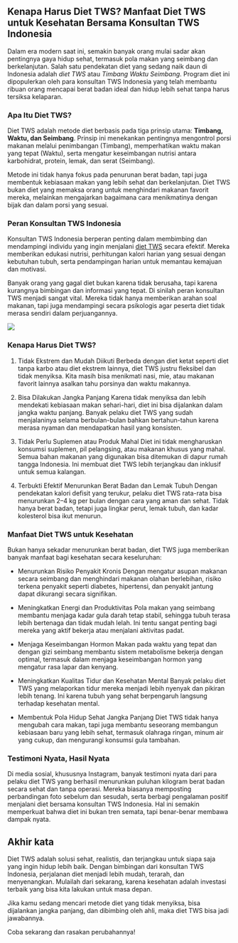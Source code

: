 ## Kenapa Harus Diet TWS? Manfaat Diet TWS untuk Kesehatan Bersama Konsultan TWS Indonesia

Dalam era modern saat ini, semakin banyak orang mulai sadar akan pentingnya gaya hidup sehat, termasuk pola makan yang seimbang dan berkelanjutan. Salah satu pendekatan diet yang sedang naik daun di Indonesia adalah *diet TWS* atau *Timbang Waktu Seimbang*. Program diet ini dipopulerkan oleh para konsultan TWS Indonesia yang telah membantu ribuan orang mencapai berat badan ideal dan hidup lebih sehat tanpa harus tersiksa kelaparan.

### Apa Itu Diet TWS?

Diet TWS adalah metode diet berbasis pada tiga prinsip utama: **Timbang, Waktu, dan Seimbang**. Prinsip ini menekankan pentingnya mengontrol porsi makanan melalui penimbangan (Timbang), memperhatikan waktu makan yang tepat (Waktu), serta mengatur keseimbangan nutrisi antara karbohidrat, protein, lemak, dan serat (Seimbang).

Metode ini tidak hanya fokus pada penurunan berat badan, tapi juga membentuk kebiasaan makan yang lebih sehat dan berkelanjutan. Diet TWS bukan diet yang memaksa orang untuk menghindari makanan favorit mereka, melainkan mengajarkan bagaimana cara menikmatinya dengan bijak dan dalam porsi yang sesuai.

### Peran Konsultan TWS Indonesia

Konsultan TWS Indonesia berperan penting dalam membimbing dan mendampingi individu yang ingin menjalani <a href="https://review-program-diet-tws-90-hari.webflow.io">diet TWS</a> secara efektif. Mereka memberikan edukasi nutrisi, perhitungan kalori harian yang sesuai dengan kebutuhan tubuh, serta pendampingan harian untuk memantau kemajuan dan motivasi.

Banyak orang yang gagal diet bukan karena tidak berusaha, tapi karena kurangnya bimbingan dan informasi yang tepat. Di sinilah peran konsultan TWS menjadi sangat vital. Mereka tidak hanya memberikan arahan soal makanan, tapi juga mendampingi secara psikologis agar peserta diet tidak merasa sendiri dalam perjuangannya.

<img src="https://cdn-1.timesmedia.co.id/images/2025/05/18/Diet.jpg">

### Kenapa Harus Diet TWS?

1. Tidak Ekstrem dan Mudah Diikuti
   Berbeda dengan diet ketat seperti diet tanpa karbo atau diet ekstrem lainnya, diet TWS justru fleksibel dan tidak menyiksa. Kita masih bisa menikmati nasi, mie, atau makanan favorit lainnya asalkan tahu porsinya dan waktu makannya.

2. Bisa Dilakukan Jangka Panjang
   Karena tidak menyiksa dan lebih mendekati kebiasaan makan sehari-hari, diet ini bisa dijalankan dalam jangka waktu panjang. Banyak pelaku diet TWS yang sudah menjalaninya selama berbulan-bulan bahkan bertahun-tahun karena merasa nyaman dan mendapatkan hasil yang konsisten.

3. Tidak Perlu Suplemen atau Produk Mahal
   Diet ini tidak mengharuskan konsumsi suplemen, pil pelangsing, atau makanan khusus yang mahal. Semua bahan makanan yang digunakan bisa ditemukan di dapur rumah tangga Indonesia. Ini membuat diet TWS lebih terjangkau dan inklusif untuk semua kalangan.

4. Terbukti Efektif Menurunkan Berat Badan dan Lemak Tubuh
   Dengan pendekatan kalori defisit yang terukur, pelaku diet TWS rata-rata bisa menurunkan 2–4 kg per bulan dengan cara yang aman dan sehat. Tidak hanya berat badan, tetapi juga lingkar perut, lemak tubuh, dan kadar kolesterol bisa ikut menurun.

### Manfaat Diet TWS untuk Kesehatan

Bukan hanya sekadar menurunkan berat badan, diet TWS juga memberikan banyak manfaat bagi kesehatan secara keseluruhan:

* Menurunkan Risiko Penyakit Kronis
  Dengan mengatur asupan makanan secara seimbang dan menghindari makanan olahan berlebihan, risiko terkena penyakit seperti diabetes, hipertensi, dan penyakit jantung dapat dikurangi secara signifikan.

* Meningkatkan Energi dan Produktivitas
  Pola makan yang seimbang membantu menjaga kadar gula darah tetap stabil, sehingga tubuh terasa lebih bertenaga dan tidak mudah lelah. Ini tentu sangat penting bagi mereka yang aktif bekerja atau menjalani aktivitas padat.

* Menjaga Keseimbangan Hormon
  Makan pada waktu yang tepat dan dengan gizi seimbang membantu sistem metabolisme bekerja dengan optimal, termasuk dalam menjaga keseimbangan hormon yang mengatur rasa lapar dan kenyang.

* Meningkatkan Kualitas Tidur dan Kesehatan Mental
  Banyak pelaku diet TWS yang melaporkan tidur mereka menjadi lebih nyenyak dan pikiran lebih tenang. Ini karena tubuh yang sehat berpengaruh langsung terhadap kesehatan mental.

* Membentuk Pola Hidup Sehat Jangka Panjang
  Diet TWS tidak hanya mengubah cara makan, tapi juga membantu seseorang membangun kebiasaan baru yang lebih sehat, termasuk olahraga ringan, minum air yang cukup, dan mengurangi konsumsi gula tambahan.

### Testimoni Nyata, Hasil Nyata

Di media sosial, khususnya Instagram, banyak testimoni nyata dari para pelaku diet TWS yang berhasil menurunkan puluhan kilogram berat badan secara sehat dan tanpa operasi. Mereka biasanya memposting perbandingan foto sebelum dan sesudah, serta berbagi pengalaman positif menjalani diet bersama konsultan TWS Indonesia. Hal ini semakin memperkuat bahwa diet ini bukan tren semata, tapi benar-benar membawa dampak nyata.

## Akhir kata

Diet TWS adalah solusi sehat, realistis, dan terjangkau untuk siapa saja yang ingin hidup lebih baik. Dengan bimbingan dari konsultan TWS Indonesia, perjalanan diet menjadi lebih mudah, terarah, dan menyenangkan. Mulailah dari sekarang, karena kesehatan adalah investasi terbaik yang bisa kita lakukan untuk masa depan.

Jika kamu sedang mencari metode diet yang tidak menyiksa, bisa dijalankan jangka panjang, dan dibimbing oleh ahli, maka diet TWS bisa jadi jawabannya.

Coba sekarang dan rasakan perubahannya!
